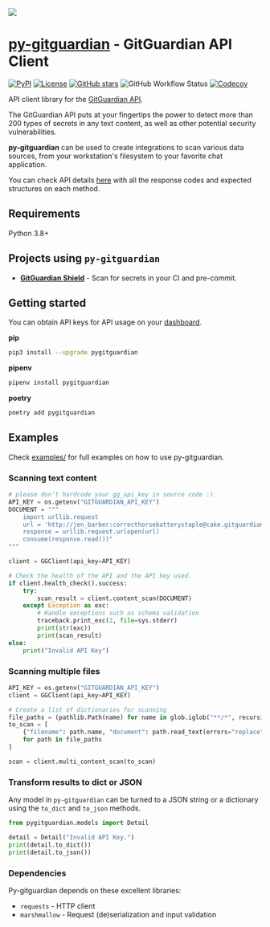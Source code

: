 <a href="https://gitguardian.com/"><img src="https://cdn.jsdelivr.net/gh/gitguardian/py-gitguardian/doc/logo.svg"></a>

# [py-gitguardian](https://github.com/GitGuardian/py-gitguardian) - GitGuardian API Client

[![PyPI](https://img.shields.io/pypi/v/pygitguardian?color=%231B2D55&style=for-the-badge)](https://pypi.org/project/pygitguardian/)
[![License](https://img.shields.io/github/license/GitGuardian/py-gitguardian?color=%231B2D55&style=for-the-badge)](LICENSE)
[![GitHub stars](https://img.shields.io/github/stars/gitguardian/py-gitguardian?color=%231B2D55&style=for-the-badge)](https://github.com/GitGuardian/py-gitguardian/stargazers)
![GitHub Workflow Status](https://img.shields.io/github/actions/workflow/status/GitGuardian/py-gitguardian/test-lint.yml?branch=master&style=for-the-badge)
[![Codecov](https://img.shields.io/codecov/c/github/GitGuardian/py-gitguardian?style=for-the-badge)](https://codecov.io/gh/GitGuardian/py-gitguardian/)

API client library for the [GitGuardian API](https://api.gitguardian.com/).

The GitGuardian API puts at your fingertips the power to detect more than 200 types of secrets in any text content, as well as other potential security vulnerabilities.

**py-gitguardian** can be used to create integrations to scan various data sources, from your workstation's filesystem to your favorite chat application.

You can check API details [here](https://api.gitguardian.com/docs)
with all the response codes and expected structures on each method.

## Requirements

Python 3.8+

## Projects using `py-gitguardian`

- [**GitGuardian Shield**](https://github.com/GitGuardian/gg-shield) - Scan for secrets in your CI and pre-commit.

## Getting started

You can obtain API keys for API usage on your [dashboard](https://dashboard.gitguardian.com/api/v1/auth/user/github_login/authorize?utm_source=github&utm_medium=py_gitguardian&utm_campaign=py1).

**pip**

```bash
pip3 install --upgrade pygitguardian
```

**pipenv**

```bash
pipenv install pygitguardian
```

**poetry**

```bash
poetry add pygitguardian
```

## Examples

Check [examples/](examples/) for full examples on how to use py-gitguardian.

### Scanning text content

```py
# please don't hardcode your gg_api_key in source code :)
API_KEY = os.getenv("GITGUARDIAN_API_KEY")
DOCUMENT = """
    import urllib.request
    url = 'http://jen_barber:correcthorsebatterystaple@cake.gitguardian.com/isreal.json'
    response = urllib.request.urlopen(url)
    consume(response.read())"
"""

client = GGClient(api_key=API_KEY)

# Check the health of the API and the API key used.
if client.health_check().success:
    try:
        scan_result = client.content_scan(DOCUMENT)
    except Exception as exc:
        # Handle exceptions such as schema validation
        traceback.print_exc(2, file=sys.stderr)
        print(str(exc))
        print(scan_result)
else:
    print("Invalid API Key")
```

### Scanning multiple files

```py
API_KEY = os.getenv("GITGUARDIAN_API_KEY")
client = GGClient(api_key=API_KEY)

# Create a list of dictionaries for scanning
file_paths = (pathlib.Path(name) for name in glob.iglob("**/*", recursive=True))
to_scan = [
    {"filename": path.name, "document": path.read_text(errors="replace")}
    for path in file_paths
]

scan = client.multi_content_scan(to_scan)
```

### Transform results to dict or JSON

Any model in `py-gitguardian` can be turned to a JSON string or a dictionary using
the `to_dict` and `to_json` methods.

```py
from pygitguardian.models import Detail

detail = Detail("Invalid API Key.")
print(detail.to_dict())
print(detail.to_json())
```

### Dependencies

Py-gitguardian depends on these excellent libraries:

- `requests` - HTTP client
- `marshmallow` - Request (de)serialization and input validation
